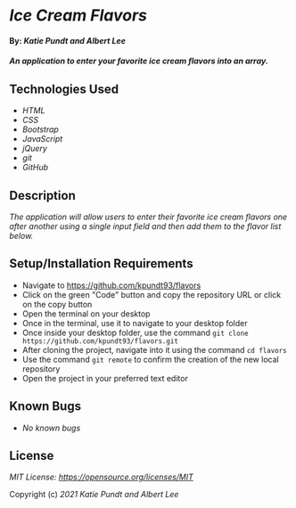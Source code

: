 # _Ice Cream Flavors_

#### By: _**Katie Pundt and Albert Lee**_

#### _An application to enter your favorite ice cream flavors into an array._

## Technologies Used

* _HTML_
* _CSS_
* _Bootstrap_
* _JavaScript_
* _jQuery_
* _git_
* _GitHub_

## Description
_The application will allow users to enter their favorite ice cream flavors one after another using a single input field and then add them to the flavor list below._

## Setup/Installation Requirements

* Navigate to https://github.com/kpundt93/flavors
* Click on the green "Code" button and copy the repository URL or click on the copy button
* Open the terminal on your desktop
* Once in the terminal, use it to navigate to your desktop folder
* Once inside your desktop folder, use the command `git clone https://github.com/kpundt93/flavors.git`
* After cloning the project, navigate into it using the command `cd flavors`
* Use the command `git remote` to confirm the creation of the new local repository
* Open the project in your preferred text editor

## Known Bugs
* _No known bugs_

## License
_MIT License: https://opensource.org/licenses/MIT_

Copyright (c) _2021_ _Katie Pundt and Albert Lee_
